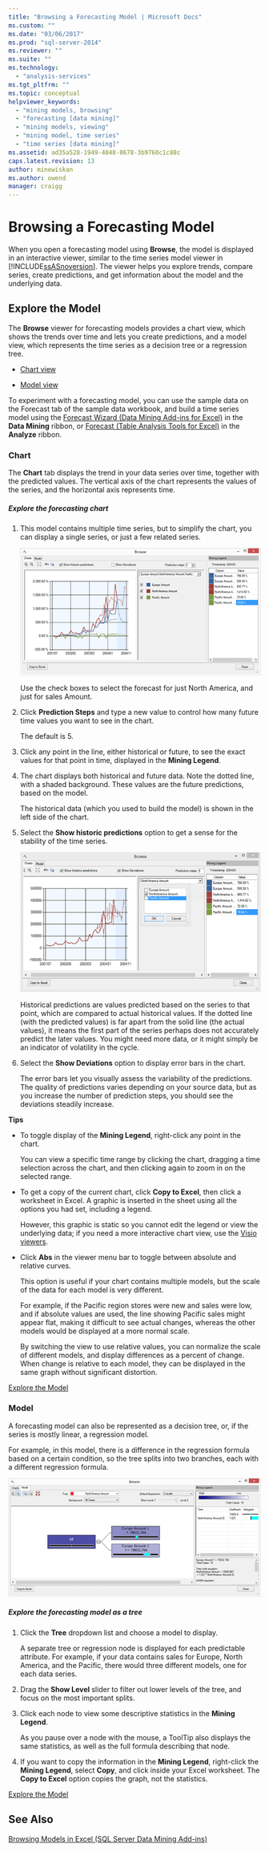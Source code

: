 ```yaml
---
title: "Browsing a Forecasting Model | Microsoft Docs"
ms.custom: ""
ms.date: "03/06/2017"
ms.prod: "sql-server-2014"
ms.reviewer: ""
ms.suite: ""
ms.technology: 
  - "analysis-services"
ms.tgt_pltfrm: ""
ms.topic: conceptual
helpviewer_keywords: 
  - "mining models, browsing"
  - "forecasting [data mining]"
  - "mining models, viewing"
  - "mining model, time series"
  - "time series [data mining]"
ms.assetid: ad35a528-1949-4048-8678-3b9760c1c88c
caps.latest.revision: 13
author: minewiskan
ms.author: owend
manager: craigg
---
```

# Browsing a Forecasting Model
  When you open a forecasting model using **Browse**, the model is displayed in an interactive viewer, similar to the time series model viewer in [!INCLUDE[ssASnoversion](../includes/ssasnoversion-md.md)]. The viewer helps you explore trends, compare series, create predictions, and get information about the model and the underlying data.  
  
##  <a name="bkmk_Top"></a> Explore the Model  
 The **Browse** viewer for forecasting models provides a chart view, which shows the trends over time and lets you create predictions, and a model view, which represents the time series as a decision tree or a regression tree.  
  
-   [Chart view](#bkmk_charts)  
  
-   [Model view](#bkmk_Model)  
  
 To experiment with a forecasting model, you can use the sample data on the Forecast tab of the sample data workbook, and build a time series model using the [Forecast Wizard &#40;Data Mining Add-ins for Excel&#41;](forecast-wizard-data-mining-add-ins-for-excel.md) in the **Data Mining** ribbon, or [Forecast &#40;Table Analysis Tools for Excel&#41;](forecast-table-analysis-tools-for-excel.md) in the **Analyze** ribbon.  
  
###  <a name="bkmk_charts"></a> Chart  
 The **Chart** tab displays the trend in your data series over time, together with the predicted values. The vertical axis of the chart represents the values of the series, and the horizontal axis represents time.  
  
##### Explore the forecasting chart  
  
1.  This model contains multiple time series, but to simplify the chart, you can display a single series, or just a few related series.  
  
     ![historical predictions in the forecasting model](media/dm13-forecast-chart-historicpredictions.gif "historical predictions in the forecasting model")  
  
     Use the check boxes to select the forecast for just North America, and just for sales Amount.  
  
2.  Click **Prediction Steps** and type a new value to control how many future time values you want to see in the chart.  
  
     The default is 5.  
  
3.  Click any point in the line, either historical or future, to see the exact values for that point in time, displayed in the **Mining Legend**.  
  
4.  The chart displays both historical and future data. Note the dotted line, with a shaded background. These values are the future predictions, based on the model.  
  
     The historical data (which you used to build the model) is shown in the left side of the chart.  
  
5.  Select the **Show historic predictions** option to get a sense for the stability of the time series.  
  
     ![forecasts for a single series in the model](media/dm13-forecast-chart-singleseries.gif "forecasts for a single series in the model")  
  
     Historical predictions are values predicted based on the series to that point, which are compared to actual historical values. If the dotted line (with the predicted values) is far apart from the solid line (the actual values), it means the first part of the series perhaps does not accurately predict the later values. You might need more data, or it might simply be an indicator of volatility in the cycle.  
  
6.  Select the **Show Deviations** option to display error bars in the chart.  
  
     The error bars let you visually assess the variability of the predictions. The quality of predictions varies depending on your source data, but as you increase the number of prediction steps, you should see the deviations steadily increase.  
  
 **Tips**  
  
-   To toggle display of the **Mining Legend**, right-click any point in the chart.  
  
     You can view a specific time range by clicking the chart, dragging a time selection across the chart, and then clicking again to zoom in on the selected range.  
  
-   To get a copy of the current chart, click **Copy to Excel**, then click a worksheet in Excel. A graphic is inserted in the sheet using all the options you had set, including a legend.  
  
     However, this graphic is static so you cannot edit the legend or view the underlying data; if you need a more interactive chart view, use the [Visio viewers](viewing-data-mining-models-in-visio-data-mining-add-ins.md).  
  
-   Click **Abs** in the viewer menu bar to toggle between absolute and relative curves.  
  
     This option is useful if your chart contains multiple models, but the scale of the data for each model is very different.  
  
     For example, if the Pacific region stores were new and sales were low, and if absolute values are used, the line showing Pacific sales might appear flat, making it difficult to see actual changes, whereas the other models would be displayed at a more normal scale.  
  
     By switching the view to use relative values, you can normalize the scale of different models, and display differences as a percent of change. When change is relative to each model, they can be displayed in the same graph without significant distortion.  
  
 [Explore the Model](#bkmk_Top)  
  
###  <a name="bkmk_Model"></a> Model  
 A forecasting model can also be represented as a decision tree, or, if the series is mostly linear, a regression model.  
  
 For example, in this model, there is a difference in the regression formula based on a certain condition, so the tree splits into two branches, each with a different regression formula.  
  
 ![Filter single series in the forecasting model](media/dm13-forecast-model-northamerica.gif "Filter single series in the forecasting model")  
  
##### Explore the forecasting model as a tree  
  
1.  Click the **Tree** dropdown list and choose a model to display.  
  
     A separate tree or regression node is displayed for each predictable attribute. For example, if your data contains sales for Europe, North America, and the Pacific, there would three different models, one for each data series.  
  
2.  Drag the **Show Level** slider to filter out lower levels of the tree, and focus on the most important splits.  
  
3.  Click each node to view some descriptive statistics in the **Mining Legend**.  
  
     As you pause over a node with the mouse, a ToolTip also displays the same statistics, as well as the full formula describing that node.  
  
4.  If you want to copy the information in the **Mining Legend**, right-click the **Mining Legend**, select **Copy**, and click inside your Excel worksheet. The **Copy to Excel** option copies the graph, not the statistics.  
  
 [Explore the Model](#bkmk_Top)  
  
## See Also  
 [Browsing Models in Excel &#40;SQL Server Data Mining Add-ins&#41;](browsing-models-in-excel-sql-server-data-mining-add-ins.md)  
  
  
